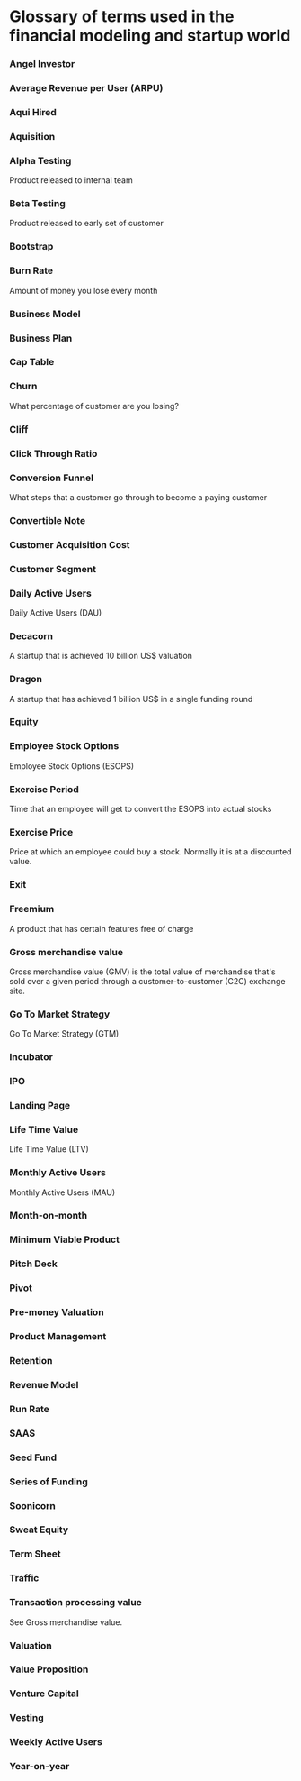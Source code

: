 # Glossary of terms used in the financial modeling and startup world
### Angel Investor
### Average Revenue per User (ARPU)
### Aqui Hired
### Aquisition
### Alpha Testing
Product released to internal team
### Beta Testing
Product released to early set of customer
### Bootstrap
### Burn Rate
Amount of money you lose every month
### Business Model
### Business Plan
### Cap Table
### Churn
What percentage of customer are you losing?
### Cliff
### Click Through Ratio
### Conversion Funnel
What steps that a customer go through to become a paying customer
### Convertible Note
### Customer Acquisition Cost
### Customer Segment
### Daily Active Users
Daily Active Users (DAU)
### Decacorn
A startup that is achieved 10 billion US$ valuation 
### Dragon
A startup that has achieved 1 billion US$ in a single funding round
### Equity
### Employee Stock Options
Employee Stock Options (ESOPS)
### Exercise Period
Time that an employee will get to convert the ESOPS into actual stocks
### Exercise Price
Price at which an employee could buy a stock. Normally it is at a discounted value.
### Exit
### Freemium
A product that has certain features free of charge
### Gross merchandise value
Gross merchandise value (GMV) is the total value of merchandise that's sold over a given period through a customer-to-customer (C2C) exchange site.
### Go To Market Strategy
Go To Market Strategy (GTM)
### Incubator
### IPO
### Landing Page
### Life Time Value
Life Time Value (LTV)
### Monthly Active Users
Monthly Active Users (MAU)
### Month-on-month
### Minimum Viable Product
### Pitch Deck
### Pivot
### Pre-money Valuation
### Product Management
### Retention
### Revenue Model
### Run Rate
### SAAS
### Seed Fund
### Series of Funding
### Soonicorn
### Sweat Equity
### Term Sheet
### Traffic
### Transaction processing value
See Gross merchandise value.
### Valuation
### Value Proposition
### Venture Capital
### Vesting
### Weekly Active Users
### Year-on-year
